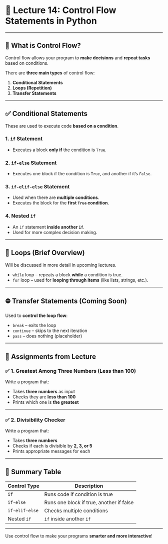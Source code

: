 # 🔁 Lecture 14: Control Flow Statements in Python

---

## 🧠 What is Control Flow?

Control flow allows your program to **make decisions** and **repeat tasks** based on conditions.

There are **three main types** of control flow:

1. **Conditional Statements**
2. **Loops (Repetition)**
3. **Transfer Statements**

---

## ✅ Conditional Statements

These are used to execute code **based on a condition**.

### 1. `if` Statement
- Executes a block **only if** the condition is `True`.

### 2. `if-else` Statement
- Executes one block if the condition is `True`, and another if it’s `False`.

### 3. `if-elif-else` Statement
- Used when there are **multiple conditions**.
- Executes the block for the **first `True` condition**.

### 4. Nested `if`
- An `if` statement **inside another `if`**.
- Used for more complex decision making.

---

## 🔁 Loops (Brief Overview)

Will be discussed in more detail in upcoming lectures.

- `while` loop – repeats a block **while** a condition is true.
- `for` loop – used for **looping through items** (like lists, strings, etc.).

---

## ⛔ Transfer Statements (Coming Soon)

Used to **control the loop flow**:
- `break` – exits the loop
- `continue` – skips to the next iteration
- `pass` – does nothing (placeholder)

---

## 📝 Assignments from Lecture

### ✅ 1. Greatest Among Three Numbers (Less than 100)
Write a program that:
- Takes **three numbers** as input
- Checks they are **less than 100**
- Prints which one is **the greatest**

---

### ✅ 2. Divisibility Checker
Write a program that:
- Takes **three numbers**
- Checks if each is divisible by **2, 3, or 5**
- Prints appropriate messages for each

---

## 📌 Summary Table

| Control Type      | Description                              |
|------------------|------------------------------------------|
| `if`             | Runs code if condition is true           |
| `if-else`        | Runs one block if true, another if false |
| `if-elif-else`   | Checks multiple conditions               |
| Nested `if`      | `if` inside another `if`                 |

---

Use control flow to make your programs **smarter and more interactive**!  


